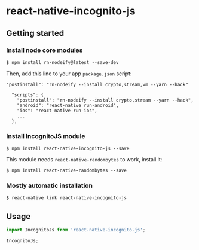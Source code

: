 # react-native-incognito-js

## Getting started

### Install node core modules

`$ npm install rn-nodeify@latest --save-dev`

Then, add this line to your app `package.json` script:

`"postinstall": "rn-nodeify --install crypto,stream,vm --yarn --hack"`

```
  "scripts": {
    "postinstall": "rn-nodeify --install crypto,stream --yarn --hack",
    "android": "react-native run-android",
    "ios": "react-native run-ios",
    ...
  },
```

### Install IncognitoJS module

`$ npm install react-native-incognito-js --save`

This module needs `react-native-randombytes` to work, install it:

`$ npm install react-native-randombytes --save`



### Mostly automatic installation

`$ react-native link react-native-incognito-js`

## Usage
```javascript
import IncognitoJs from 'react-native-incognito-js';

IncognitoJs;
```
